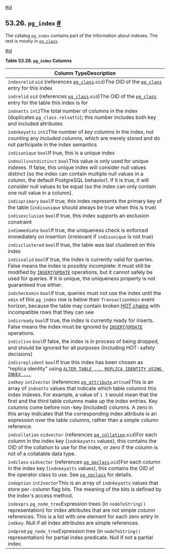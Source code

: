 [#id](#CATALOG-PG-INDEX)

## 53.26. `pg_index` [#](#CATALOG-PG-INDEX)

The catalog `pg_index` contains part of the information about indexes. The rest is mostly in [`pg_class`](catalog-pg-class).

[#id](#id-1.10.4.28.4)

**Table 53.26. `pg_index` Columns**

| Column TypeDescription                                                                                                                                                                                                                                                                                                                                                                                                                                                                                 |
| ------------------------------------------------------------------------------------------------------------------------------------------------------------------------------------------------------------------------------------------------------------------------------------------------------------------------------------------------------------------------------------------------------------------------------------------------------------------------------------------------------ |
| `indexrelid` `oid` (references [`pg_class`](catalog-pg-class).`oid`)The OID of the [`pg_class`](catalog-pg-class) entry for this index                                                                                                                                                                                                                                                                                                                                                                 |
| `indrelid` `oid` (references [`pg_class`](catalog-pg-class).`oid`)The OID of the [`pg_class`](catalog-pg-class) entry for the table this index is for                                                                                                                                                                                                                                                                                                                                                  |
| `indnatts` `int2`The total number of columns in the index (duplicates `pg_class.relnatts`); this number includes both key and included attributes                                                                                                                                                                                                                                                                                                                                                      |
| `indnkeyatts` `int2`The number of _key columns_ in the index, not counting any _included columns_, which are merely stored and do not participate in the index semantics                                                                                                                                                                                                                                                                                                                               |
| `indisunique` `bool`If true, this is a unique index                                                                                                                                                                                                                                                                                                                                                                                                                                                    |
| `indnullsnotdistinct` `bool`This value is only used for unique indexes. If false, this unique index will consider null values distinct (so the index can contain multiple null values in a column, the default PostgreSQL behavior). If it is true, it will consider null values to be equal (so the index can only contain one null value in a column).                                                                                                                                               |
| `indisprimary` `bool`If true, this index represents the primary key of the table (`indisunique` should always be true when this is true)                                                                                                                                                                                                                                                                                                                                                               |
| `indisexclusion` `bool`If true, this index supports an exclusion constraint                                                                                                                                                                                                                                                                                                                                                                                                                            |
| `indimmediate` `bool`If true, the uniqueness check is enforced immediately on insertion (irrelevant if `indisunique` is not true)                                                                                                                                                                                                                                                                                                                                                                      |
| `indisclustered` `bool`If true, the table was last clustered on this index                                                                                                                                                                                                                                                                                                                                                                                                                             |
| `indisvalid` `bool`If true, the index is currently valid for queries. False means the index is possibly incomplete: it must still be modified by [`INSERT`](sql-insert)/[`UPDATE`](sql-update) operations, but it cannot safely be used for queries. If it is unique, the uniqueness property is not guaranteed true either.                                                                                                                                                                           |
| `indcheckxmin` `bool`If true, queries must not use the index until the `xmin` of this `pg_index` row is below their `TransactionXmin` event horizon, because the table may contain broken [HOT chains](storage-hot) with incompatible rows that they can see                                                                                                                                                                                                                                           |
| `indisready` `bool`If true, the index is currently ready for inserts. False means the index must be ignored by [`INSERT`](sql-insert)/[`UPDATE`](sql-update) operations.                                                                                                                                                                                                                                                                                                                               |
| `indislive` `bool`If false, the index is in process of being dropped, and should be ignored for all purposes (including HOT-safety decisions)                                                                                                                                                                                                                                                                                                                                                          |
| `indisreplident` `bool`If true this index has been chosen as “replica identity” using [`ALTER TABLE ... REPLICA IDENTITY USING INDEX ...`](sql-altertable#SQL-ALTERTABLE-REPLICA-IDENTITY)                                                                                                                                                                                                                                                                                                             |
| `indkey` `int2vector` (references [`pg_attribute`](catalog-pg-attribute).`attnum`)This is an array of `indnatts` values that indicate which table columns this index indexes. For example, a value of `1 3` would mean that the first and the third table columns make up the index entries. Key columns come before non-key (included) columns. A zero in this array indicates that the corresponding index attribute is an expression over the table columns, rather than a simple column reference. |
| `indcollation` `oidvector` (references [`pg_collation`](catalog-pg-collation).`oid`)For each column in the index key (`indnkeyatts` values), this contains the OID of the collation to use for the index, or zero if the column is not of a collatable data type.                                                                                                                                                                                                                                      |
| `indclass` `oidvector` (references [`pg_opclass`](catalog-pg-opclass).`oid`)For each column in the index key (`indnkeyatts` values), this contains the OID of the operator class to use. See [`pg_opclass`](catalog-pg-opclass) for details.                                                                                                                                                                                                                                                           |
| `indoption` `int2vector`This is an array of `indnkeyatts` values that store per-column flag bits. The meaning of the bits is defined by the index's access method.                                                                                                                                                                                                                                                                                                                                     |
| `indexprs` `pg_node_tree`Expression trees (in `nodeToString()` representation) for index attributes that are not simple column references. This is a list with one element for each zero entry in `indkey`. Null if all index attributes are simple references.                                                                                                                                                                                                                                        |
| `indpred` `pg_node_tree`Expression tree (in `nodeToString()` representation) for partial index predicate. Null if not a partial index.                                                                                                                                                                                                                                                                                                                                                                 |
